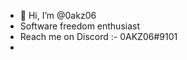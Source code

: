 - 👋 Hi, I’m @0akz06
- Software freedom enthusiast 
- Reach me on Discord :- 0AKZ06#9101
- 

<!---
0akz06/0akz06 is a ✨ special ✨ repository because its `README.md` (this file) appears on your GitHub profile.
You can click the Preview link to take a look at your changes.
--->
